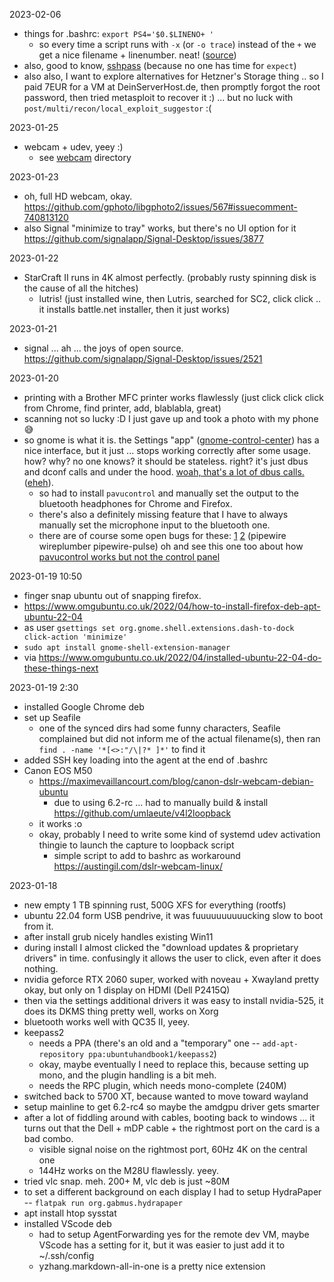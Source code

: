 2023-02-06
  * things for .bashrc: `export PS4='$0.$LINENO+ '`
    * so every time a script runs with `-x` (or `-o trace`) instead of the `+` we get a nice filename + linenumber. neat! ([source](https://theleo.zone/posts/linux-upskill/)) 
  * also, good to know, [sshpass](https://serverfault.com/a/512220/6619) (because no one has time for `expect`)
  * also also, I want to explore alternatives for Hetzner's Storage thing .. so I paid 7EUR for a VM at DeinServerHost.de, then promptly forgot the root password, then tried metasploit to recover it :) ... but no luck with `post/multi/recon/local_exploit_suggestor` :(

2023-01-25
  * webcam + udev, yeey :)
    * see [webcam](webcam/) directory

2023-01-23
  * oh, full HD webcam, okay. https://github.com/gphoto/libgphoto2/issues/567#issuecomment-740813120
  * also Signal "minimize to tray" works, but there's no UI option for it https://github.com/signalapp/Signal-Desktop/issues/3877

2023-01-22
  * StarCraft II runs in 4K almost perfectly. (probably rusty spinning disk is the cause of all the hitches)
    * lutris! (just installed wine, then Lutris, searched for SC2, click click .. it installs battle.net installer, then it just works)

2023-01-21
  * signal ... ah ... the joys of open source. https://github.com/signalapp/Signal-Desktop/issues/2521

2023-01-20
  * printing with a Brother MFC printer works flawlessly (just click click click from Chrome, find printer, add, blablabla, great)
  * scanning not so lucky :D I just gave up and took a photo with my phone 😅
  * so gnome is what it is. the Settings "app" ([gnome-control-center](https://gitlab.gnome.org/GNOME/gnome-control-center)) has a nice interface, but it just ... stops working correctly after some usage. how? why? no one knows? it should be stateless. right? it's just dbus and dconf calls and under the hood. [woah, that's a lot of dbus calls.](https://www.reddit.com/r/pcmasterrace/comments/elw7ah/rgb_power/) ([eheh](https://knowyourmeme.com/memes/fortune-teller)).
    * so had to install `pavucontrol` and manually set the output to the bluetooth headphones for Chrome and Firefox.
    * there's also a definitely missing feature that I have to always manually set the microphone input to the bluetooth one.
    * there are of course some open bugs for these: [1](https://gitlab.gnome.org/GNOME/gnome-control-center/-/issues/1580) [2](https://gitlab.gnome.org/GNOME/gnome-control-center/-/issues/1759) (pipewire wireplumber pipewire-pulse) oh and see this one too about how [pavucontrol works but not the control panel](https://gitlab.gnome.org/GNOME/gnome-control-center/-/issues/2011)

2023-01-19 10:50
  * finger snap ubuntu out of snapping firefox.
  *  https://www.omgubuntu.co.uk/2022/04/how-to-install-firefox-deb-apt-ubuntu-22-04
  * as user `gsettings set org.gnome.shell.extensions.dash-to-dock click-action 'minimize'`
  * `sudo apt install gnome-shell-extension-manager`
  * via https://www.omgubuntu.co.uk/2022/04/installed-ubuntu-22-04-do-these-things-next


2023-01-19 2:30
  * installed Google Chrome deb
  * set up Seafile
    * one of the synced dirs had some funny characters, Seafile complained but did not inform me of the actual filename(s), then ran `find . -name '*[<>:"/\|?* ]*'` to find it
  * added SSH key loading into the agent at the end of .bashrc
  * Canon EOS M50
    * https://maximevaillancourt.com/blog/canon-dslr-webcam-debian-ubuntu
      * due to using 6.2-rc ... had to manually build & install https://github.com/umlaeute/v4l2loopback
    * it works :o
    * okay, probably I need to write some kind of systemd udev activation thingie to launch the capture to loopback script
      * simple script to add to bashrc as workaround https://austingil.com/dslr-webcam-linux/


2023-01-18
  * new empty 1 TB spinning rust, 500G XFS for everything (rootfs)
  * ubuntu 22.04 form USB pendrive, it was fuuuuuuuuuucking slow to boot from it.
  * after install grub nicely handles existing Win11
  * during install I almost clicked the "download updates & proprietary drivers" in time. confusingly it allows the user to click, even after it does nothing.
  * nvidia geforce RTX 2060 super, worked with noveau + Xwayland pretty okay, but only on 1 display on HDMI (Dell P2415Q)
  * then via the settings additional drivers it was easy to install nvidia-525, it does its DKMS thing pretty well, works on Xorg
  * bluetooth works well with QC35 II, yeey.
  * keepass2
    * needs a PPA (there's an old and a "temporary" one -- `add-apt-repository ppa:ubuntuhandbook1/keepass2`)
    * okay, maybe eventually I need to replace this, because setting up mono, and the plugin handling is a bit meh.
    * needs the RPC plugin, which needs mono-complete (240M)
  * switched back to 5700 XT, because wanted to move toward wayland
  * setup mainline to get 6.2-rc4 so maybe the amdgpu driver gets smarter
  * after a lot of fiddling around with cables, booting back to windows ... it turns out that the Dell + mDP cable + the rightmost port on the card is a bad combo.
    * visible signal noise on the rightmost port, 60Hz 4K on the central one
    * 144Hz works on the M28U flawlessly. yeey.
  * tried vlc snap. meh. 200+ M, vlc deb is just ~80M
  * to set a different background on each display I had to setup HydraPaper -- `flatpak run org.gabmus.hydrapaper`
  * apt install htop sysstat
  * installed VScode deb
    * had to setup AgentForwarding yes for the remote dev VM, maybe VScode has a setting for it, but it was easier to just add it to ~/.ssh/config
    * yzhang.markdown-all-in-one is a pretty nice extension


